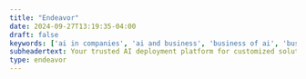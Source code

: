 ```yaml
---
title: "Endeavor"
date: 2024-09-27T13:19:35-04:00
draft: false
keywords: ['ai in companies', 'ai and business', 'business of ai', 'business in artificial intelligence', 'ai for enterprise', 'artificial intelligence business intelligence', 'ai software companies', 'applying ai', 'artificial intelligence system', 'ai system', 'ai software price', 'platform for ai']
subheadertext: Your trusted AI deployment platform for customized solutions.
type: endeavor
---
```


